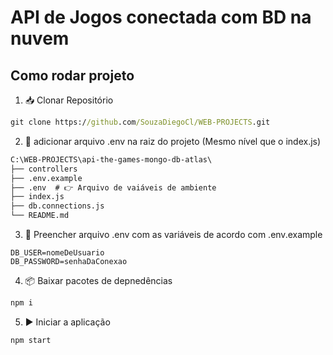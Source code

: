 # API de Jogos conectada com BD na nuvem 

## Como rodar projeto
1. 📥 Clonar Repositório
```cmd
git clone https://github.com/SouzaDiegoCl/WEB-PROJECTS.git
```
2. 📄  adicionar arquivo .env na raiz do projeto (Mesmo nível que o index.js)
```cmd
C:\WEB-PROJECTS\api-the-games-mongo-db-atlas\
├── controllers
├── .env.example
├── .env  # 👉 Arquivo de vaiáveis de ambiente
├── index.js
├── db.connections.js
└── README.md

```
3. 🔐 Preencher arquivo .env com as variáveis de acordo com .env.example</br>
```.env
DB_USER=nomeDeUsuario
DB_PASSWORD=senhaDaConexao
```

4. 📦 Baixar pacotes de depnedências
```powershell
npm i
```

5. ▶️ Iniciar a aplicação
```
npm start
```

